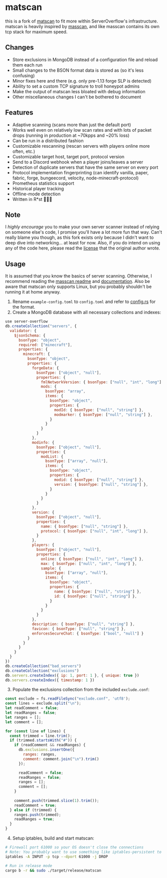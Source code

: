 # matscan
this is a fork of [matscan](https://github.com/mat-1/matscan) to fit more within ServerOverflow's infrastructure. \
matscan is heavily inspired by [masscan](https://github.com/robertdavidgraham/masscan), and like masscan contains its own tcp stack for maximum speed.

## Changes
- Store exclusions in MongoDB instead of a configuration file and reload them each run
- Small changes to the BSON format data is stored as (so it's less confusing)
- Minor fixes here and there (e.g. only pre-1.13 forge SLP is detected)
- Ability to set a custom TCP signature to troll honeypot admins
- Make the output of matscan less bloated with debug information
- Other miscellaneous changes I can't be bothered to document

## Features
- Adaptive scanning (scans more than just the default port)
- Works well even on relatively low scan rates and with lots of packet drops (running in production at ~70kpps and ~20% loss)
- Can be run in a distributed fashion
- Customizable rescanning (rescan servers with players online more often, etc.)
- Customizable target host, target port, protocol version
- Send to a Discord webhook when a player joins/leaves a server
- Detection of duplicate servers that have the same server on every port
- Protocol implementation fingerprinting (can identify vanilla, paper, fabric, forge, bungeecord, velocity, node-minecraft-protocol)
- Prometheus statistics support
- Historical player tracking
- Offline-mode detection
- Written in R*st 🚀🚀🚀

## Note
I *highly encourage* you to make your own server scanner instead of relying on someone else's code, I promise you'll have a lot more fun that way. 
Can't really blame you though, as this fork exists only because I didn't want to deep dive into networking... at least for now.
Also, if you do intend on using any of the code here, please read the [license](LICENSE) that the original author wrote.

## Usage
It is assumed that you know the basics of server scanning. Otherwise, I recommend reading the [masscan readme](https://github.com/robertdavidgraham/masscan/blob/master/README.md) and [documentation](https://github.com/robertdavidgraham/masscan/blob/master/doc/masscan.8.markdown).
Also be aware that matscan only supports Linux, but you probably shouldn't be running it at home anyway.

1) Rename `example-config.toml` to `config.toml` and refer to [config.rs](https://github.com/TheAirBlow/matscan/blob/master/src/config.rs) for the format.
2) Create a MongoDB database with all necessary collections and indexes:
```js
use server-overflow
db.createCollection("servers", {
  validator: {
    $jsonSchema: {
      bsonType: "object",
      required: ["minecraft"],
      properties: {
        minecraft: {
          bsonType: "object",
          properties: {
            forgeData: {
              bsonType: ["object", "null"],
              properties: {
                fmlNetworkVersion: { bsonType: ["null", "int", "long"] },
                mods: {
                  bsonType: "array",
                  items: {
                    bsonType: "object",
                    properties: {
                      modId: { bsonType: ["null", "string"] },
                      modmarker: { bsonType: ["null", "string"] },
                    }
                  }
                }
              }
            },
            modinfo: {
              bsonType: ["object", "null"],
              properties: {
                modList: {
                  bsonType: ["array", "null"],
                  items: {
                    bsonType: "object",
                    properties: {
                      modid: { bsonType: ["null", "string"] },
                      version: { bsonType: ["null", "string"] },
                    }
                  }
                }
              }
            },
            version: {
              bsonType: ["object", "null"],
              properties: {
                name: { bsonType: ["null", "string"] },
                protocol: { bsonType: ["null", "int", "long"] },
              }
            },
            players: {
              bsonType: ["object", "null"],
              properties: {
                online: { bsonType: ["null", "int", "long"] },
                max: { bsonType: ["null", "int", "long"] },
                sample: {
                  bsonType: ["array", "null"],
                  items: {
                    bsonType: "object",
                    properties: {
                      name: { bsonType: ["null", "string"] },
                      id: { bsonType: ["null", "string"] },
                    }
                  }
                }
              }
            },
            description: { bsonType: ["null", "string"] },
            favicon: { bsonType: ["null", "string"] },
            enforcesSecureChat: { bsonType: ["bool", "null"] }
          }
        }
      }
    }
  }
})
db.createCollection("bad_servers")
db.createCollection("exclusions")
db.servers.createIndex({ ip: 1, port: 1 }, { unique: true })
db.servers.createIndex({ timestamp: 1 })
```

3) Populate the exclusions collection from the included `exclude.conf`:
```js
const exclude = fs.readFileSync("exclude.conf", 'utf8');
const lines = exclude.split("\n");
let readComment = false;
let readRanges = false;
let ranges = [];
let comment = [];

for (const line of lines) {
  const trimmed = line.trim();
  if (trimmed.startsWith("#")) {
    if (readComment && readRanges) {
      db.exclusions.insertOne({
        ranges: ranges,
        comment: comment.join("\n").trim()
      });

      readComment = false;
      readRanges = false;
      ranges = [];
      comment = [];
    }
    
    comment.push(trimmed.slice(1).trim());
    readComment = true;
  } else if (trimmed) {
    ranges.push(trimmed);
    readRanges = true;
  }
}
```

4) Setup iptables, build and start matscan:
```sh
# Firewall port 61000 so your OS doesn't close the connections
# Note: You probably want to use something like iptables-persistent to save this across reboots
iptables -A INPUT -p tcp --dport 61000 -j DROP

# Run in release mode
cargo b -r && sudo ./target/release/matscan
```
